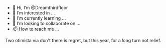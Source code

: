 - 👋 Hi, I’m @Dreamthirdfloor
- 👀 I’m interested in ...
- 🌱 I’m currently learning ...
- 💞️ I’m looking to collaborate on ...
- 📫 How to reach me ...

<!---
Dreamthirdfloor/Dreamthirdfloor is a ✨ special ✨ repository because its `README.md` (this file) appears on your GitHub profile.
You can click the Preview link to take a look at your changes.
--->
Two otimista via don't there is regret, but this year, for a long turn not relief.
